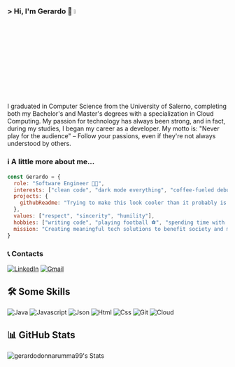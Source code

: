 ### &gt; Hi, I'm Gerardo 👋 <img src="https://media.giphy.com/media/hvRJCLFzcasrR4ia7z/giphy.gif" width="5%">
I graduated in Computer Science from the University of Salerno, completing both my Bachelor's and Master's degrees with a specialization in Cloud Computing. My passion for technology has always been strong, and in fact, during my studies, I began my career as a developer. My motto is: "Never play for the audience" – Follow your passions, even if they're not always understood by others.

### ℹ️ A little more about me...  

```javascript
const Gerardo = {
  role: "Software Engineer 👨‍💻",
  interests: ["clean code", "dark mode everything", "coffee-fueled debugging ☕"],
  projects: {
    githubReadme: "Trying to make this look cooler than it probably is 😅",
  },
  values: ["respect", "sincerity", "humility"],
  hobbies: ["writing code", "playing football ⚽", "spending time with loved ones ❤️"],
  mission: "Creating meaningful tech solutions to benefit society and make a positive impact with software 🚀",
}
```

### 📞 Contacts

[![LinkedIn](https://ibb.co/4nwBH2DY)](https://www.linkedin.com/in/gerardodonnarumma99/)
[![Gmail](https://ibb.co/9k3jCRn2)](mailto:gerardodonnarumma99@gmail.com)


## 🛠️ Some Skills

![Java](https://img.shields.io/badge/Java-ED8B00?style=flat&logo=java&logoColor=white)
![Javascript](https://img.shields.io/badge/JavaScript-323330?style=flat&logo=javascript&logoColor=F7DF1E)
![Json](https://img.shields.io/badge/json-5E5C5C?style=flat&logo=json&logoColor=white)
![Html](https://img.shields.io/badge/HTML5-E34F26?style=flat&logo=html5&logoColor=white)
![Css](https://img.shields.io/badge/CSS3-1572B6?style=flat&logo=css3&logoColor=white)
![Git](https://img.shields.io/badge/GIT-E44C30?style=flat&logo=git&logoColor=white)
![Cloud](https://img.shields.io/npm/v/npm.svg?logo=googlecloud)

## 📊 GitHub Stats
![gerardodonnarumma99's Stats](https://github-readme-stats.vercel.app/api?username=gerardodonnarumma99&theme=tokyonight&show_icons=true&hide_border=true&count_private=true)
